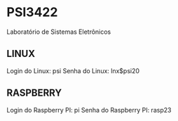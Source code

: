 # PSI3422 

Laboratório de Sistemas Eletrônicos

## LINUX

Login do Linux: psi
Senha do Linux: lnx$psi20

## RASPBERRY

Login do Raspberry PI: pi
Senha do Raspberry PI: rasp23
